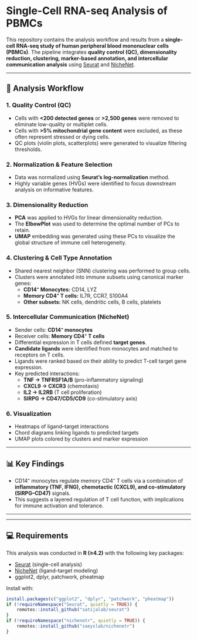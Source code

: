 # Single-Cell RNA-seq Analysis of PBMCs

This repository contains the analysis workflow and results from a **single-cell RNA-seq study of human peripheral blood mononuclear cells (PBMCs)**. The pipeline integrates **quality control (QC), dimensionality reduction, clustering, marker-based annotation, and intercellular communication analysis** using [Seurat](https://satijalab.org/seurat/) and [NicheNet](https://github.com/saeyslab/nichenetr).

---

## 📌 Analysis Workflow

### 1. Quality Control (QC)
- Cells with **<200 detected genes** or **>2,500 genes** were removed to eliminate low-quality or multiplet cells.  
- Cells with **>5% mitochondrial gene content** were excluded, as these often represent stressed or dying cells.  
- QC plots (violin plots, scatterplots) were generated to visualize filtering thresholds.

### 2. Normalization & Feature Selection
- Data was normalized using **Seurat’s log-normalization** method.  
- Highly variable genes (HVGs) were identified to focus downstream analysis on informative features.

### 3. Dimensionality Reduction
- **PCA** was applied to HVGs for linear dimensionality reduction.  
- The **ElbowPlot** was used to determine the optimal number of PCs to retain.  
- **UMAP** embedding was generated using these PCs to visualize the global structure of immune cell heterogeneity.

### 4. Clustering & Cell Type Annotation
- Shared nearest neighbor (SNN) clustering was performed to group cells.  
- Clusters were annotated into immune subsets using canonical marker genes:  
  - **CD14⁺ Monocytes:** CD14, LYZ  
  - **Memory CD4⁺ T cells:** IL7R, CCR7, S100A4  
  - **Other subsets:** NK cells, dendritic cells, B cells, platelets  

### 5. Intercellular Communication (NicheNet)
- Sender cells: **CD14⁺ monocytes**  
- Receiver cells: **Memory CD4⁺ T cells**  
- Differential expression in T cells defined **target genes**.  
- **Candidate ligands** were identified from monocytes and matched to receptors on T cells.  
- Ligands were ranked based on their ability to predict T-cell target gene expression.  
- Key predicted interactions:  
  - **TNF → TNFRSF1A/B** (pro-inflammatory signaling)  
  - **CXCL9 → CXCR3** (chemotaxis)  
  - **IL2 → IL2RB** (T cell proliferation)  
  - **SIRPG → CD47/CD5/CD9** (co-stimulatory axis)  

### 6. Visualization
- Heatmaps of ligand–target interactions  
- Chord diagrams linking ligands to predicted targets  
- UMAP plots colored by clusters and marker expression  

---

## 📊 Key Findings
- CD14⁺ monocytes regulate memory CD4⁺ T cells via a combination of **inflammatory (TNF, IFNG), chemotactic (CXCL9), and co-stimulatory (SIRPG–CD47)** signals.  
- This suggests a layered regulation of T cell function, with implications for immune activation and tolerance.  

---


---

## 💻 Requirements

This analysis was conducted in **R (≥4.2)** with the following key packages:

- [Seurat](https://satijalab.org/seurat/) (single-cell analysis)
- [NicheNet](https://github.com/saeyslab/nichenetr) (ligand–target modeling)
- ggplot2, dplyr, patchwork, pheatmap

Install with:

```r
install.packages(c("ggplot2", "dplyr", "patchwork", "pheatmap"))
if (!requireNamespace("Seurat", quietly = TRUE)) {
    remotes::install_github("satijalab/seurat")
}
if (!requireNamespace("nichenetr", quietly = TRUE)) {
    remotes::install_github("saeyslab/nichenetr")
}
```

